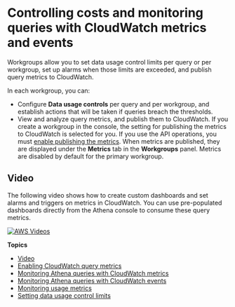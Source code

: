 # Controlling costs and monitoring queries with CloudWatch metrics and events<a name="control-limits"></a>

Workgroups allow you to set data usage control limits per query or per workgroup, set up alarms when those limits are exceeded, and publish query metrics to CloudWatch\.

In each workgroup, you can:
+ Configure **Data usage controls** per query and per workgroup, and establish actions that will be taken if queries breach the thresholds\.
+ View and analyze query metrics, and publish them to CloudWatch\. If you create a workgroup in the console, the setting for publishing the metrics to CloudWatch is selected for you\. If you use the API operations, you must [enable publishing the metrics](athena-cloudwatch-metrics-enable.md)\. When metrics are published, they are displayed under the **Metrics** tab in the **Workgroups** panel\. Metrics are disabled by default for the primary workgroup\. 

## Video<a name="athena-cloudwatch-metrics-video"></a>

The following video shows how to create custom dashboards and set alarms and triggers on metrics in CloudWatch\. You can use pre\-populated dashboards directly from the Athena console to consume these query metrics\.

[![AWS Videos](http://img.youtube.com/vi/https://www.youtube.com/embed/x1V_lhkdKCg/0.jpg)](http://www.youtube.com/watch?v=https://www.youtube.com/embed/x1V_lhkdKCg)

**Topics**
+ [Video](#athena-cloudwatch-metrics-video)
+ [Enabling CloudWatch query metrics](athena-cloudwatch-metrics-enable.md)
+ [Monitoring Athena queries with CloudWatch metrics](query-metrics-viewing.md)
+ [Monitoring Athena queries with CloudWatch events](athena-cloudwatch-events.md)
+ [Monitoring usage metrics](monitoring-athena-usage-metrics.md)
+ [Setting data usage control limits](workgroups-setting-control-limits-cloudwatch.md)